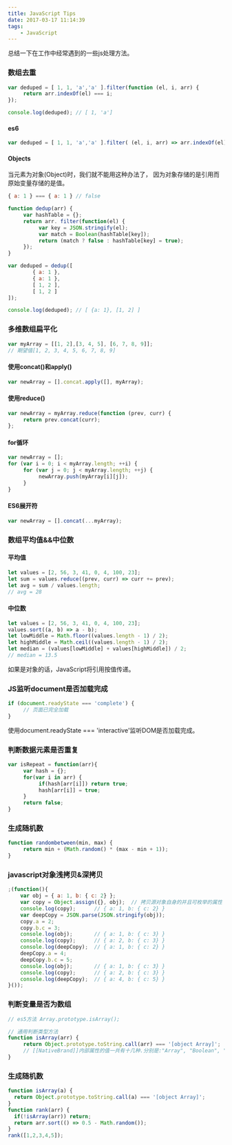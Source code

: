 ```yaml
---
title: JavaScript Tips
date: 2017-03-17 11:14:39
tags:
    - JavaScript
---
```


总结一下在工作中经常遇到的一些js处理方法。

### 数组去重

```javascript
var deduped = [ 1, 1, 'a','a' ].filter(function (el, i, arr) {
     return arr.indexOf(el) === i;
});

console.log(deduped); // [ 1, 'a']
```
<!-- more -->
#### es6
```javascript
var deduped = [ 1, 1, 'a','a' ].filter( (el, i, arr) => arr.indexOf(el) ===i );
```
#### Objects
当元素为对象(Object)时，我们就不能用这种办法了， 因为对象存储的是引用而原始变量存储的是值。

```javascript
{ a: 1 } === { a: 1 } // false
```

```javascript
function dedup(arr) {
     var hashTable = {};
     return arr. filter(function(el) {
          var key = JSON.stringify(el);
          var match = Boolean(hashTable[key]);
          return (match ? false : hashTable[key] = true);
     });
}

var deduped = dedup([
        { a: 1 },
        { a: 1 },
        [ 1, 2 ],
        [ 1, 2 ]
]);

console.log(deduped); // [ {a: 1}, [1, 2] ]
```

### 多维数组扁平化

```javascript
var myArray = [[1, 2],[3, 4, 5], [6, 7, 8, 9]];
// 期望值[1, 2, 3, 4, 5, 6, 7, 8, 9]
```

#### 使用concat()和apply()
```javascript
var newArray = [].concat.apply([], myArray);
```

#### 使用reduce()
```javascript
var newArray = myArray.reduce(function (prev, curr) {
     return prev.concat(curr);
};
```

#### for循环
```javascript
var newArray = [];
for (var i = 0; i < myArray.length; ++i) {
     for (var j = 0; j < myArray.length; ++j) {
          newArray.push(myArray[i][j]);
     }
}
```

#### ES6展开符
```javascript
var newArray = [].concat(...myArray);
```

### 数组平均值&&中位数
#### 平均值
```javascript
let values = [2, 56, 3, 41, 0, 4, 100, 23];
let sum = values.reduce((prev, curr) => curr += prev);
let avg = sum / values.length;
// avg = 28
```
#### 中位数
```javascript
let values = [2, 56, 3, 41, 0, 4, 100, 23];
values.sort((a, b) => a - b);
let lowMiddle = Math.floor((values.length - 1) / 2);
let highMiddle = Math.ceil((values.length - 1) / 2);
let median = (values[lowMiddle] + values[highMiddle]) / 2;
// median = 13.5
```
如果是对象的话，JavaScript将引用按值传递。

### JS监听document是否加载完成
```javascript
if (document.readyState === 'complete') {
     // 页面已完全加载
}
```
使用document.readyState === 'interactive'监听DOM是否加载完成。

### 判断数据元素是否重复
```javascript
var isRepeat = function(arr){
     var hash = {};
     for(var i in arr) {
          if(hash[arr[i]]) return true;
          hash[arr[i]] = true;
     }
     return false;
}
```

### 生成随机数
```javascript
function randombetween(min, max) {
     return min + (Math.random() * (max - min + 1));
}
```

### javascript对象浅拷贝&深拷贝
```javascript
;(function(){
    var obj = { a: 1, b: { c: 2} };
    var copy = Object.assign({}, obj);  // 拷贝源对象自身的并且可枚举的属性
    console.log(copy);      // { a: 1, b: { c: 2} }
    var deepCopy = JSON.parse(JSON.stringify(obj));
    copy.a = 2;
    copy.b.c = 3;
    console.log(obj);       // { a: 1, b: { c: 3} }
    console.log(copy);      // { a: 2, b: { c: 3} }
    console.log(deepCopy);  // { a: 1, b: { c: 2} }
    deepCopy.a = 4;
    deepCopy.b.c = 5;
    console.log(obj);       // { a: 1, b: { c: 3} }
    console.log(copy);      // { a: 2, b: { c: 3} }
    console.log(deepCopy);  // { a: 4, b: { c: 5} }
}());
```

### 判断变量是否为数组
```javascript
// es5方法 Array.prototype.isArray();

// 通用判断类型方法
function isArray(arr) {
     return Object.prototype.toString.call(arr) === '[object Array]';
     // [[NativeBrand]]内部属性的值一共有十几种.分别是:"Array", "Boolean", "Date", "Error", "Function", "Math", "Number", "Object", "RegExp", "String","JSON","Arguments". // es6: "Map","Set","Symbol"
}
```

### 生成随机数
```javascript
function isArray(a) {
  return Object.prototype.toString.call(a) === '[object Array]';
}
function rank(arr) {
  if(!isArray(arr)) return;
  return arr.sort(() => 0.5 - Math.random());
}
rank([1,2,3,4,5]);
```